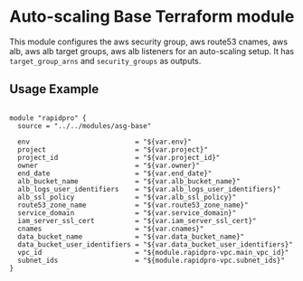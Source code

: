 # Auto-scaling Base Terraform module

This module configures the aws security group, aws route53 cnames, aws alb, aws alb target groups, aws alb listeners for an auto-scaling setup. It has `target_group_arns` and `security_groups` as outputs.

## Usage Example

```hcl

module "rapidpro" {
  source = "../../modules/asg-base"

  env                          = "${var.env}"
  project                      = "${var.project}"
  project_id                   = "${var.project_id}"
  owner                        = "${var.owner}"
  end_date                     = "${var.end_date}"
  alb_bucket_name              = "${var.alb_bucket_name}"
  alb_logs_user_identifiers    = "${var.alb_logs_user_identifiers}"
  alb_ssl_policy               = "${var.alb_ssl_policy}"
  route53_zone_name            = "${var.route53_zone_name}"
  service_domain               = "${var.service_domain}"
  iam_server_ssl_cert          = "${var.iam_server_ssl_cert}"
  cnames                       = "${var.cnames}"
  data_bucket_name             = "${var.data_bucket_name}"
  data_bucket_user_identifiers = "${var.data_bucket_user_identifiers}"
  vpc_id                       = "${module.rapidpro-vpc.main_vpc_id}"
  subnet_ids                   = "${module.rapidpro-vpc.subnet_ids}"
}
```
